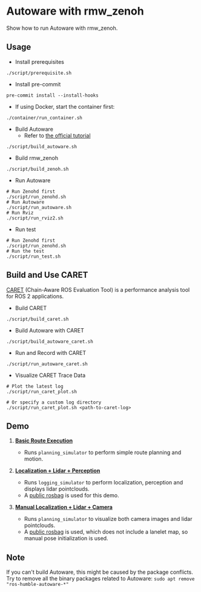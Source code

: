 # Autoware with rmw_zenoh

Show how to run Autoware with rmw_zenoh.

## Usage

* Install prerequisites

```shell
./script/prerequisite.sh
```

* Install pre-commit

```shell
pre-commit install --install-hooks
```

* If using Docker, start the container first:

```shell
./container/run_container.sh
```

* Build Autoware
  * Refer to [the official tutorial](https://autowarefoundation.github.io/autoware-documentation/main/installation/autoware/source-installation/)

```shell
./script/build_autoware.sh
```

* Build rmw_zenoh

```shell
./script/build_zenoh.sh
```

* Run Autoware

```shell
# Run Zenohd first
./script/run_zenohd.sh
# Run Autoware
./script/run_autoware.sh
# Run Rviz
./script/run_rviz2.sh
```

* Run test

```shell
# Run Zenohd first
./script/run_zenohd.sh
# Run the test
./script/run_test.sh
```

## Build and Use CARET

[CARET](https://github.com/tier4/caret) (Chain-Aware ROS Evaluation Tool) is a performance analysis tool for ROS 2 applications.

* Build CARET

```shell
./script/build_caret.sh
```

* Build Autoware with CARET

```shell
./script/build_autoware_caret.sh
```

* Run and Record with CARET

```shell
./script/run_autoware_caret.sh
```

* Visualize CARET Trace Data

```shell
# Plot the latest log
./script/run_caret_plot.sh

# Or specify a custom log directory
./script/run_caret_plot.sh <path-to-caret-log>
```

## Demo

1. **[Basic Route Execution](https://youtu.be/1MbIKINI6XI)**
   - Runs `planning_simulator` to perform simple route planning and motion.

2. **[Localization + Lidar + Perception](https://youtu.be/as9BZzZuQEg)**
   - Runs `logging_simulator` to perform localization, perception and displays lidar pointclouds.
   - A [public rosbag](https://autowarefoundation.github.io/autoware-documentation/main/tutorials/ad-hoc-simulation/rosbag-replay-simulation/) is used for this demo.

3. **[Manual Localization + Lidar + Camera](https://youtu.be/SYLeAmDG_hM)**
   - Runs `planning_simulator` to visualize both camera images and lidar pointclouds.
   - A [public rosbag](https://autowarefoundation.github.io/autoware-documentation/main/datasets/) is used, which does not include a lanelet map, so manual pose initialization is used.

## Note

If you can't build Autoware, this might be caused by the package conflicts.
Try to remove all the binary packages related to Autoware: `sudo apt remove "ros-humble-autoware-*"`
